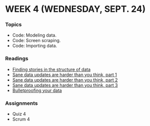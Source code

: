 # WEEK 4 (WEDNESDAY, SEPT. 24)

### Topics
* Code: Modeling data.
* Code: Screen scraping.
* Code: Importing data.

### Readings
* [Finding stories in the structure of data](https://source.opennews.org/en-US/learning/finding-stories-structure-data/)
* [Sane data updates are harder than you think, part 1](https://source.opennews.org/en-US/learning/sane-data-updates-are-harder-you-think/)
* [Sane data updates are harder than you think, part 2](https://source.opennews.org/en-US/learning/sane-data-updates-are-harder-you-think-part-2/)
* [Sane data updates are harder than you think, part 3](https://source.opennews.org/en-US/learning/sane-data-updates-are-harder-you-think-part-3/)
* [Bulletproofing your data](https://github.com/propublica/guides/blob/master/data-bulletproofing.md)

### Assignments
* Quiz 4
* Scrum 4